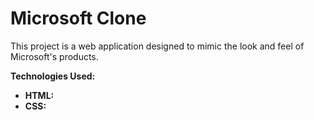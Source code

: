 # Microsoft Clone

This project is a web application designed to mimic the look and feel of Microsoft's products.

**Technologies Used:**
   - **HTML:** 
   - **CSS:**

